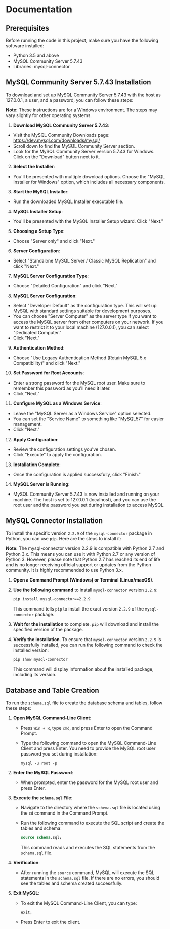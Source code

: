 # Documentation


## Prerequisites
Before running the code in this project, make sure you have the following software installed:
* Python 3.5 and above
* MySQL Community Server 5.7.43
* Libraries: mysql-connector


## MySQL Community Server 5.7.43 Installation
To download and set up MySQL Community Server 5.7.43 with the host as 127.0.0.1, a user, and a password, you can follow these steps:

**Note:** These instructions are for a Windows environment. The steps may vary slightly for other operating systems.

1. **Download MySQL Community Server 5.7.43**:

* Visit the MySQL Community Downloads page: https://dev.mysql.com/downloads/mysql/
* Scroll down to find the MySQL Community Server section.
* Look for the MySQL Community Server version 5.7.43 for Windows. Click on the "Download" button next to it.

2. **Select the Installer**:

* You'll be presented with multiple download options. Choose the "MySQL Installer for Windows" option, which includes all necessary components.

3. **Start the MySQL Installer**:

* Run the downloaded MySQL Installer executable file.

4. **MySQL Installer Setup**:

* You'll be presented with the MySQL Installer Setup wizard. Click "Next."

5. **Choosing a Setup Type**:

* Choose "Server only" and click "Next."

6. **Server Configuration**:

* Select "Standalone MySQL Server / Classic MySQL Replication" and click "Next."

7. **MySQL Server Configuration Type**:

* Choose "Detailed Configuration" and click "Next."

8. **MySQL Server Configuration**:

* Select "Developer Default" as the configuration type. This will set up MySQL with standard settings suitable for development purposes.
* You can choose "Server Computer" as the server type if you want to access the MySQL server from other computers on your network. If you want to restrict it to your local machine (127.0.0.1), you can select "Dedicated Computer."
* Click "Next."

9. **Authentication Method**:

* Choose "Use Legacy Authentication Method (Retain MySQL 5.x Compatibility)" and click "Next."

10. **Set Password for Root Accounts**:

* Enter a strong password for the MySQL root user. Make sure to remember this password as you'll need it later.
* Click "Next."

11. **Configure MySQL as a Windows Service**:

* Leave the "MySQL Server as a Windows Service" option selected.
* You can set the "Service Name" to something like "MySQL57" for easier management.
* Click "Next."

12. **Apply Configuration**:

* Review the configuration settings you've chosen.
* Click "Execute" to apply the configuration.

13. **Installation Complete**:

* Once the configuration is applied successfully, click "Finish."

14. **MySQL Server is Running**:

* MySQL Community Server 5.7.43 is now installed and running on your machine. The host is set to 127.0.0.1 (localhost), and you can use the root user and the password you set during installation to access MySQL.


## MySQL Connector Installation
To install the specific version `2.2.9` of the `mysql-connector` package in Python, you can use `pip`. Here are the steps to install it:

**Note:** The mysql-connector version 2.2.9 is compatible with Python 2.7 and Python 3.x. This means you can use it with Python 2.7 or any version of Python 3. However, please note that Python 2.7 has reached its end of life and is no longer receiving official support or updates from the Python community. It is highly recommended to use Python 3.x.

1. **Open a Command Prompt (Windows) or Terminal (Linux/macOS)**.

2. **Use the following command** to install `mysql-connector` version `2.2.9`:

   ```bash
   pip install mysql-connector==2.2.9
   ```

   This command tells `pip` to install the exact version `2.2.9` of the `mysql-connector` package.

3. **Wait for the installation** to complete. `pip` will download and install the specified version of the package.

4. **Verify the installation**. To ensure that `mysql-connector` version `2.2.9` is successfully installed, you can run the following command to check the installed version:

   ```bash
   pip show mysql-connector
   ```

   This command will display information about the installed package, including its version.


## Database and Table Creation
To run the `schema.sql` file to create the database schema and tables, follow these steps:

1. **Open MySQL Command-Line Client**:

   - Press `Win + R`, type `cmd`, and press Enter to open the Command Prompt.
   - Type the following command to open the MySQL Command-Line Client and press Enter. You need to provide the MySQL root user password you set during installation:

     ```
     mysql -u root -p
     ```

2. **Enter the MySQL Password**:

   - When prompted, enter the password for the MySQL root user and press Enter.


3. **Execute the `schema.sql` File**:

   - Navigate to the directory where the `schema.sql` file is located using the `cd` command in the Command Prompt.

   - Run the following command to execute the SQL script and create the tables and schema:

     ```sql
     source schema.sql;
     ```

     This command reads and executes the SQL statements from the `schema.sql` file.

4. **Verification**:

   - After running the `source` command, MySQL will execute the SQL statements in the `schema.sql` file. If there are no errors, you should see the tables and schema created successfully.

6. **Exit MySQL**:

   - To exit the MySQL Command-Line Client, you can type:

     ```sql
     exit;
     ```

   - Press Enter to exit the client.
